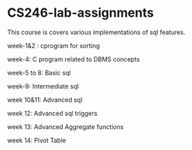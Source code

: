 # CS246-lab-assignments

This course is covers various implementations of sql features.

week-1&2 : cprogram for sorting

week-4: C program related to DBMS concepts

week-5 to 8: Basic sql

week-9: Intermediate sql

week 10&11: Advanced sql

week 12: Advanced sql triggers

week 13: Advanced Aggregate functions

week 14: Pivot Table
